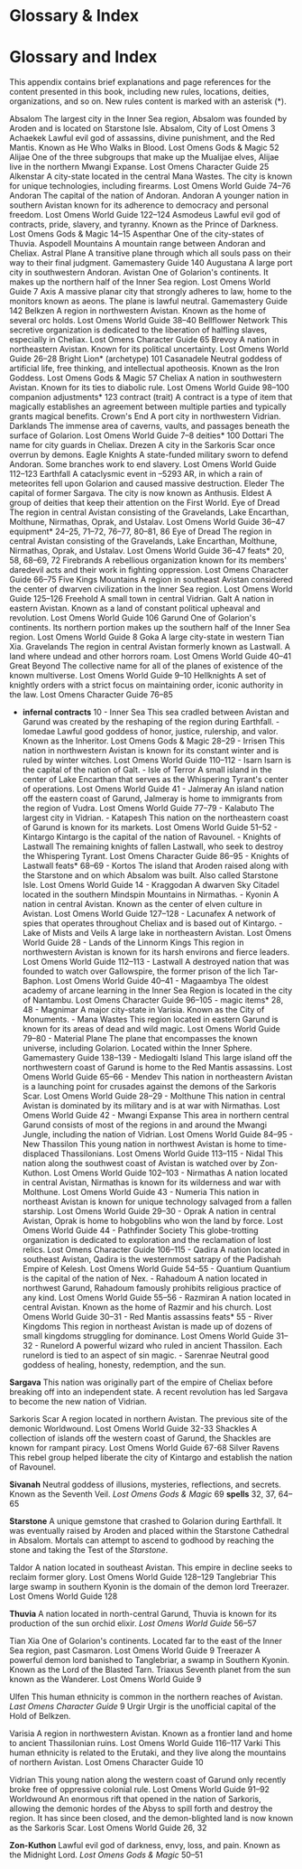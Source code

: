 # Glossary & Index

# Glossary and Index

This appendix contains brief explanations and page references for the content presented in this book, including new rules, locations, deities, organizations, and so on. New rules content is marked with an asterisk (*).

Absalom The largest city in the Inner Sea region, Absalom was founded by Aroden and is located on Starstone Isle. Absalom, City of Lost Omens 3 Achaekek Lawful evil god of assassins, divine punishment, and the Red Mantis. Known as He Who Walks in Blood. Lost Omens Gods & Magic 52 Alijae One of the three subgroups that make up the Mualijae elves, Alijae live in the northern Mwangi Expanse. Lost Omens Character Guide 25 Alkenstar A city-state located in the central Mana Wastes. The city is known for unique technologies, including firearms. Lost Omens World Guide 74–76 Andoran The capital of the nation of Andoran. Andoran A younger nation in southern Avistan known for its adherence to democracy and personal freedom. Lost Omens World Guide 122–124 Asmodeus Lawful evil god of contracts, pride, slavery, and tyranny. Known as the Prince of Darkness. Lost Omens Gods & Magic 14–15 Aspenthar One of the city-states of Thuvia. Aspodell Mountains A mountain range between Andoran and Cheliax. Astral Plane A transitive plane through which all souls pass on their way to their final judgment. Gamemastery Guide 140 Augustana A large port city in southwestern Andoran. Avistan One of Golarion's continents. It makes up the northern half of the Inner Sea region. Lost Omens World Guide 7 Axis A massive planar city that strongly adheres to law, home to the monitors known as aeons. The plane is lawful neutral. Gamemastery Guide 142 Belkzen A region in northwestern Avistan. Known as the home of several orc holds. Lost Omens World Guide 38–40 Bellflower Network This secretive organization is dedicated to the liberation of halfling slaves, especially in Cheliax. Lost Omens Character Guide 65 Brevoy A nation in northeastern Avistan. Known for its political uncertainty. Lost Omens World Guide 26–28 Bright Lion* (archetype) 101 Casanadele Neutral goddess of artificial life, free thinking, and intellectual apotheosis. Known as the Iron Goddess. Lost Omens Gods & Magic 57 Cheliax A nation in southwestern Avistan. Known for its ties to diabolic rule. Lost Omens World Guide 98–100 companion adjustments* 123 contract (trait) A contract is a type of item that magically establishes an agreement between multiple parties and typically grants magical benefits. Crown's End A port city in northwestern Vidrian. Darklands The immense area of caverns, vaults, and passages beneath the surface of Golarion. Lost Omens World Guide 7–8 deities* 100 Dottari The name for city guards in Cheliax. Drezen A city in the Sarkoris Scar once overrun by demons. Eagle Knights A state-funded military sworn to defend Andoran. Some branches work to end slavery. Lost Omens World Guide 112–123 Earthfall A cataclysmic event in –5293 AR, in which a rain of meteorites fell upon Golarion and caused massive destruction. Eleder The capital of former Sargava. The city is now known as Anthusis. Eldest A group of deities that keep their attention on the First World. Eye of Dread The region in central Avistan consisting of the Gravelands, Lake Encarthan, Molthune, Nirmathas, Oprak, and Ustalav. Lost Omens World Guide 36–47 equipment* 24–25, 71–72, 76–77, 80–81, 86 Eye of Dread The region in central Avistan consisting of the Gravelands, Lake Encarthan, Molthune, Nirmathas, Oprak, and Ustalav. Lost Omens World Guide 36–47 feats* 20, 58, 68–69, 72 Firebrands A rebellious organization known for its members' daredevil acts and their work in fighting oppression. Lost Omens Character Guide 66–75 Five Kings Mountains A region in southeast Avistan considered the center of dwarven civilization in the Inner Sea region. Lost Omens World Guide 125–126 Freehold A small town in central Vidrian. Galt A nation in eastern Avistan. Known as a land of constant political upheaval and revolution. Lost Omens World Guide 106 Garund One of Golarion's continents. Its northern portion makes up the southern half of the Inner Sea region. Lost Omens World Guide 8 Goka A large city-state in western Tian Xia. Gravelands The region in central Avistan formerly known as Lastwall. A land where undead and other horrors roam. Lost Omens World Guide 40–41 Great Beyond The collective name for all of the planes of existence of the known multiverse. Lost Omens World Guide 9–10 Hellknights A set of knightly orders with a strict focus on maintaining order, iconic authority in the law. Lost Omens Character Guide 76–85

- **infernal contracts** 10 - Inner Sea This sea cradled between Avistan and Garund was created by the reshaping of the region during Earthfall. - Iomedae Lawful good goddess of honor, justice, rulership, and valor. Known as the Inheritor. Lost Omens Gods & Magic 28–29 - Irrisen This nation in northwestern Avistan is known for its constant winter and is ruled by winter witches. Lost Omens World Guide 110–112 - Isarn Isarn is the capital of the nation of Galt. - Isle of Terror A small island in the center of Lake Encarthan that serves as the Whispering Tyrant's center of operations. Lost Omens World Guide 41 - Jalmeray An island nation off the eastern coast of Garund, Jalmeray is home to immigrants from the region of Vudra. Lost Omens World Guide 77–79 - Kalabuto The largest city in Vidrian. - Katapesh This nation on the northeastern coast of Garund is known for its markets. Lost Omens World Guide 51–52 - Kintargo Kintargo is the capital of the nation of Ravounel. - Knights of Lastwall The remaining knights of fallen Lastwall, who seek to destroy the Whispering Tyrant. Lost Omens Character Guide 86–95 - Knights of Lastwall feats* 68–69 - Kortos The island that Aroden raised along with the Starstone and on which Absalom was built. Also called Starstone Isle. Lost Omens World Guide 14 - Kraggodan A dwarven Sky Citadel located in the southern Mindspin Mountains in Nirmathas. - Kyonin A nation in central Avistan. Known as the center of elven culture in Avistan. Lost Omens World Guide 127–128 - Lacunafex A network of spies that operates throughout Cheliax and is based out of Kintargo. - Lake of Mists and Veils A large lake in northeastern Avistan. Lost Omens World Guide 28 - Lands of the Linnorm Kings This region in northwestern Avistan is known for its harsh environs and fierce leaders. Lost Omens World Guide 112–113 - Lastwall A destroyed nation that was founded to watch over Gallowspire, the former prison of the lich Tar-Baphon. Lost Omens World Guide 40–41 - Magaambya The oldest academy of arcane learning in the Inner Sea Region is located in the city of Nantambu. Lost Omens Character Guide 96–105 - magic items* 28, 48 - Magnimar A major city-state in Varisia. Known as the City of Monuments. - Mana Wastes This region located in eastern Garund is known for its areas of dead and wild magic. Lost Omens World Guide 79–80 - Material Plane The plane that encompasses the known universe, including Golarion. Located within the Inner Sphere. Gamemastery Guide 138–139 - Mediogalti Island This large island off the northwestern coast of Garund is home to the Red Mantis assassins. Lost Omens World Guide 65–66 - Mendev This nation in northeastern Avistan is a launching point for crusades against the demons of the Sarkoris Scar. Lost Omens World Guide 28–29 - Molthune This nation in central Avistan is dominated by its military and is at war with Nirmathas. Lost Omens World Guide 42 - Mwangi Expanse This area in northern central Garund consists of most of the regions in and around the Mwangi Jungle, including the nation of Vidrian. Lost Omens World Guide 84–95 - New Thassilon This young nation in northwest Avistan is home to time-displaced Thassilonians. Lost Omens World Guide 113–115 - Nidal This nation along the southwest coast of Avistan is watched over by Zon-Kuthon. Lost Omens World Guide 102–103 - Nirmathas A nation located in central Avistan, Nirmathas is known for its wilder­ness and war with Molthune. Lost Omens World Guide 43 - Numeria This nation in northeast Avistan is known for unique technology salvaged from a fallen starship. Lost Omens World Guide 29–30 - Oprak A nation in central Avistan, Oprak is home to hobgoblins who won the land by force. Lost Omens World Guide 44 - Pathfinder Society This globe-trotting organization is dedicated to exploration and the reclamation of lost relics. Lost Omens Character Guide 106–115 - Qadira A nation located in southeast Avistan, Qadira is the westernmost satrapy of the Padishah Empire of Kelesh. Lost Omens World Guide 54–55 - Quantium Quantium is the capital of the nation of Nex. - Rahadoum A nation located in northwest Garund, Rahadoum famously prohibits religious practice of any kind. Lost Omens World Guide 55–56 - Razmiran A nation located in central Avistan. Known as the home of Razmir and his church. Lost Omens World Guide 30–31 - Red Mantis assassins feats* 55 - River Kingdoms This region in northeast Avistan is made up of dozens of small kingdoms struggling for dominance. Lost Omens World Guide 31–32 - Runelord A powerful wizard who ruled in ancient Thassilon. Each runelord is tied to an aspect of sin magic. - Sarenrae Neutral good goddess of healing, honesty, redemption, and the sun.

**Sargava** This nation was originally part of the empire of Cheliax before breaking off into an independent state. A recent revolution has led Sargava to become the new nation of Vidrian.

Sarkoris Scar A region located in northern Avistan. The previous site of the demonic Worldwound. Lost Omens World Guide 32-33 Shackles A collection of islands off the western coast of Garund, the Shackles are known for rampant piracy. Lost Omens World Guide 67-68 Silver Ravens This rebel group helped liberate the city of Kintargo and establish the nation of Ravounel.

**Sivanah** Neutral goddess of illusions, mysteries, reflections, and secrets. Known as the Seventh Veil. *Lost Omens Gods & Magic* 69 **spells** 32, 37, 64–65

**Starstone** A unique gemstone that crashed to Golarion during Earthfall. It was eventually raised by Aroden and placed within the Starstone Cathedral in Absalom. Mortals can attempt to ascend to godhood by reaching the stone and taking the Test of the *Starstone*.

Taldor A nation located in southeast Avistan. This empire in decline seeks to reclaim former glory. Lost Omens World Guide 128–129 Tanglebriar This large swamp in southern Kyonin is the domain of the demon lord Treerazer. Lost Omens World Guide 128

**Thuvia** A nation located in north-central Garund, Thuvia is known for its production of the sun orchid elixir. *Lost Omens World Guide* 56–57

Tian Xia One of Golarion's continents. Located far to the east of the Inner Sea region, past Casmaron. Lost Omens World Guide 9 Treerazer A powerful demon lord banished to Tanglebriar, a swamp in Southern Kyonin. Known as the Lord of the Blasted Tarn. Triaxus Seventh planet from the sun known as the Wanderer. Lost Omens World Guide 9

Ulfen This human ethnicity is common in the northern reaches of Avistan. *Last Omens Character Guide* 9 Urgir Urgir is the unofficial capital of the Hold of Belkzen.

Varisia A region in northwestern Avistan. Known as a frontier land and home to ancient Thassilonian ruins. Lost Omens World Guide 116–117 Varki This human ethnicity is related to the Erutaki, and they live along the mountains of northern Avistan. Lost Omens Character Guide 10

Vidrian This young nation along the western coast of Garund only recently broke free of oppressive colonial rule. Lost Omens World Guide 91–92 Worldwound An enormous rift that opened in the nation of Sarkoris, allowing the demonic hordes of the Abyss to spill forth and destroy the region. It has since been closed, and the demon-blighted land is now known as the Sarkoris Scar. Lost Omens World Guide 26, 32

**Zon-Kuthon** Lawful evil god of darkness, envy, loss, and pain. Known as the Midnight Lord. _Lost Omens Gods & Magic_ 50–51